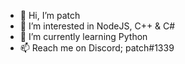 - 👋 Hi, I’m patch
- 👀 I’m interested in NodeJS, C++ & C#
- 🌱 I’m currently learning Python
- 📫 Reach me on Discord; patch#1339
